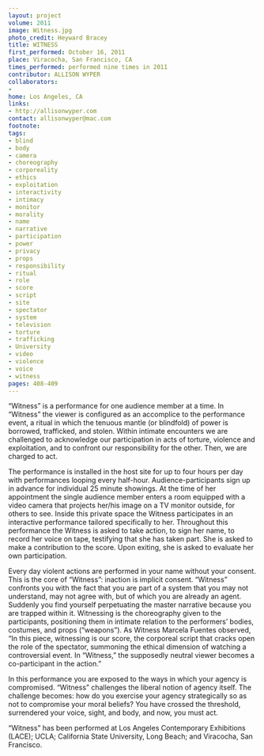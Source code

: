 ```yaml
---
layout: project
volume: 2011
image: Witness.jpg
photo_credit: Heyward Bracey
title: WITNESS
first_performed: October 16, 2011
place: Viracocha, San Francisco, CA
times_performed: performed nine times in 2011
contributor: ALLISON WYPER
collaborators:
- 
home: Los Angeles, CA
links:
- http://allisonwyper.com
contact: allisonwyper@mac.com
footnote: 
tags:
- blind
- body
- camera
- choreography
- corporeality
- ethics
- exploitation
- interactivity
- intimacy
- monitor
- morality
- name
- narrative
- participation
- power
- privacy
- props
- responsibility
- ritual
- role
- score
- script
- site
- spectator
- system
- television
- torture
- trafficking
- University
- video
- violence
- voice
- witness
pages: 408-409
---
```


“Witness” is a performance for one audience member at a time. In “Witness” the viewer is configured as an accomplice to the performance event, a ritual in which the tenuous mantle (or blindfold) of power is borrowed, trafficked, and stolen. Within intimate encounters we are challenged to acknowledge our participation in acts of torture, violence and exploitation, and to confront our responsibility for the other. Then, we are charged to act. 

The performance is installed in the host site for up to four hours per day with performances looping every half-hour. Audience-participants sign up in advance for individual 25 minute showings. At the time of her appointment the single audience member enters a room equipped with a video camera that projects her/his image on a TV monitor outside, for others to see. Inside this private space the Witness participates in an interactive performance tailored specifically to her. Throughout this performance the Witness is asked to take action, to sign her name, to record her voice on tape, testifying that she has taken part. She is asked to make a contribution to the score. Upon exiting, she is asked to evaluate her own participation. 

Every day violent actions are performed in your name without your consent. This is the core of “Witness”: inaction is implicit consent. “Witness” confronts you with the fact that you are part of a system that you may not understand, may not agree with, but of which you are already an agent. Suddenly you find yourself perpetuating the master narrative because you are trapped within it. Witnessing is the choreography given to the participants, positioning them in intimate relation to the performers’ bodies, costumes, and props (“weapons”). As Witness Marcela Fuentes observed, “In this piece, witnessing is our score, the corporeal script that cracks open the role of the spectator, summoning the ethical dimension of watching a controversial event. In “Witness,” the supposedly neutral viewer becomes a co-participant in the action.” 

In this performance you are exposed to the ways in which your agency is compromised. “Witness” challenges the liberal notion of agency itself. The challenge becomes: how do you exercise your agency strategically so as not to compromise your moral beliefs? You have crossed the threshold, surrendered your voice, sight, and body, and now, you must act. 

“Witness” has been performed at Los Angeles Contemporary Exhibitions (LACE); UCLA; California State University, Long Beach; and Viracocha, San Francisco.
